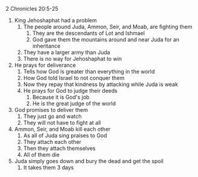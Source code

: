 2 Chronicles 20:5-25

1. King Jehoshaphat had a problem
	1. The people around Juda, Ammon, Seir, and Moab, are fighting them
		1. They are the descendants of Lot and Ishmael
		2. God gave them the mountains around and near Juda for an inheritance
	2. They have a larger army than Juda
	3. There is no way for Jehoshaphat to win
2. He prays for deliverance
	1. Tells how God is greater than everything in the world
	2. How God told Israel to not conquer them
	3. Now they repay that kindness by attacking while Juda is weak
	4. He prays for God to judge their deeds
		1. Because it is God's job
		2. He is the great judge of the world
3. God promises to deliver them
	1. They just go and watch
	2. They will not have to fight at all
4. Ammon, Seir, and Moab kill each other
	1. As all of Juda sing praises to God
	2. They attach each other
	3. Then they attach themselves
	4. All of them die
5. Juda simply goes down and bury the dead and get the spoil
	1. It takes them 3 days
